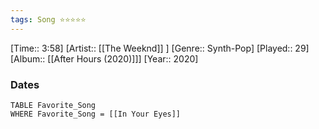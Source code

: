 ```yaml
---
tags: Song ⭐⭐⭐⭐⭐ 
---
```

[Time:: 3:58]
[Artist:: [[The Weeknd]] ]
[Genre:: Synth-Pop]
[Played:: 29]
[Album:: [[After Hours (2020)]]]
[Year:: 2020]
### Dates
````dataview
TABLE Favorite_Song
WHERE Favorite_Song = [[In Your Eyes]]
````